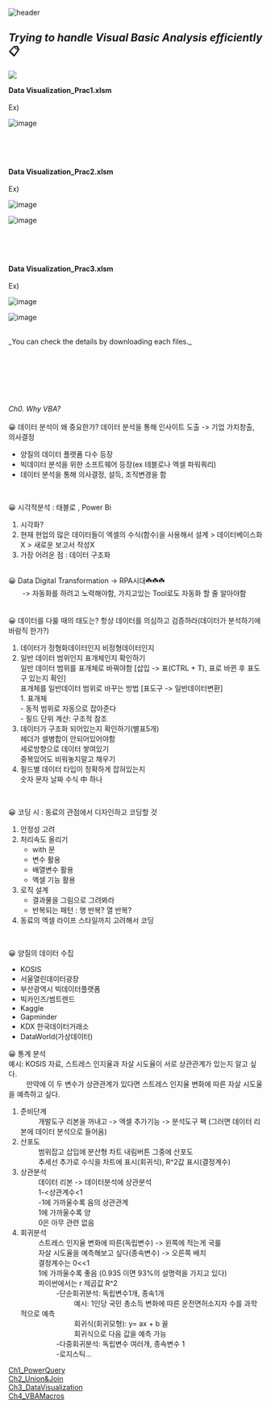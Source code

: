 ![header](https://capsule-render.vercel.app/api?type=waving&color=gradient&height=200&section=header&text=Excel%20VBA&fontSize=50)

## _Trying to handle Visual Basic Analysis efficiently_ 📋

<img src="https://img.shields.io/badge/Excel&nbsp;VBA-217346?style=for-the-badge&logo=Microsoft&logoColor=white">
<br/>


**Data Visualization_Prac1.xlsm**<br/>
<br/>
Ex)<br/>

![image](https://github.com/Yeom-Suji/Excel-VBA/assets/127907081/6d1de000-9e1d-4686-b826-131467ec9026)

<br/>
<br/>
<br/>

**Data Visualization_Prac2.xlsm**<br/>
<br/>
Ex)<br/>

![image](https://github.com/Yeom-Suji/Excel-VBA/assets/127907081/f4c6fdd3-7363-44ed-80d8-d9c9924d3210)

![image](https://github.com/Yeom-Suji/Excel-VBA/assets/127907081/24c870b2-0998-4e33-98be-c71e24b894c2)

<br/>
<br/>
<br/>

**Data Visualization_Prac3.xlsm**<br/>
<br/>
Ex)<br/>

![image](https://github.com/Yeom-Suji/Excel-VBA/assets/127907081/6543e6b1-f82e-4db9-a7d8-340c2b7ff32f)

![image](https://github.com/Yeom-Suji/Excel-VBA/assets/127907081/4c8d3078-41ae-4d4a-8e6e-4263d03010f7)


<br/>
_You can check the details by downloading each files._
<br/>
<br/>
<br/>
<br/>
<br/>
<br/>
<br/>

_Ch0. Why VBA?_<br/>
<br/>
😀 데이터 분석이 왜 중요한가?
데이터 분석을 통해 인사이트 도출 -> 기업 가치창출, 의사결정
- 양질의 데이터 플랫폼 다수 등장
- 빅데이터 분석을 위한 소프트웨어 등장(ex 테블로나 엑셀 파워쿼리)
- 데이터 분석을 통해 의사결정, 설득, 조직변경을 함 

<br/>

😀 시각적분석 : 태블로 , Power Bi
1. 시각화?
2. 현재 현업의 많은 데이터들이 엑셀의 수식(함수)을 사용해서 설계 > 데이터베이스화 X > 새로운 보고서 작성X
3. 가장 어려운 점 : 데이터 구조화
<br/><br/>

😀 Data Digital Transformation -> RPA시대☘️☘️☘️<br/>
&nbsp; &nbsp; &nbsp; &nbsp;-> 자동화를 하려고 노력해야함, 가지고있는 Tool로도 자동화 할 줄 알아야함
<br/><br/>
<br/>
😀 데이터를 다룰 때의 태도는? 항상 데이터를 의심하고 검증하라(데이터가 분석하기에 바람직 한가?)<br/>
1. 데이터가 정형화데이터인지 비정형데이터인지<br/>
2. 일반 데이터 범위인지 표개체인지 확인하기<br/>
	일반 데이터 범위를 표개체로 바꿔야함 [삽입 -> 표(CTRL + T), 표로 바뀐 후 표도구 있는지 확인]<br/>
	표개체를 일반데이터 범위로 바꾸는 방법 [표도구 -> 일반데이터변환]<br/>
		1. 표개체<br/>
			- 동적 범위로 자동으로 잡아준다<br/>
			- 필드 단위 계산: 구조적 참조<br/>
3. 데이터가 구조화 되어있는지 확인하기(별표5개)<br/>
	헤더가 셀병합이 안되어있어야함<br/>
	세로방향으로 데이터 쌓여있기<br/>
	중복있어도 비워놓지말고 채우기<br/>
4. 필드별 데이터 타입이 정확하게 잡혀있는지<br/>
	숫자 문자 날짜 수식 中 하나<br/>
<br/>

😀 코딩 시 : 동료의 관점에서 디자인하고 코딩할 것
1. 안정성 고려
2. 처리속도 올리기
   - with 문
   - 변수 활용
   - 배열변수 활용
   - 엑셀 기능 활용
3. 로직 설계
   - 결과물을 그림으로 그려봐라
   - 반복되는 패턴 : 행 반복? 열 반복?
4. 동료의 엑셀 라이프 스타일까지 고려해서 코딩
<br/>

😀 양질의 데이터 수집
- KOSIS
- 서울열린데이터광장
- 부산광역시 빅데이터플랫폼
- 빅카인즈/썸트렌드
- Kaggle
- Gapminder
- KDX 한국데이터거래소
- DataWorld(가상데이터)



😀 통계 분석<br/>
예시: KOSIS 자료, 스트레스 인지율과 자살 시도율이 서로 상관관계가 있는지 알고 싶다.<br/>
&nbsp; &nbsp; &nbsp; &nbsp;  &nbsp;만약에 이 두 변수가 상관관계가 있다면 스트레스 인지율 변화에 따른 자살 시도울을 예측하고 싶다.<br/>
      
1. 준비단계<br/>
&nbsp; &nbsp; &nbsp; &nbsp;  &nbsp;개발도구 리본을 꺼내고 -> 엑셀 추가기능 -> 분석도구 팩 (그러면 데이터 리본에 데이터 분석으로 들어옴)<br/>
2. 산포도<br/>
&nbsp; &nbsp; &nbsp; &nbsp;  &nbsp;범위잡고 삽입에 분산형 차트 내림버튼 그중에 산포도<br/>
&nbsp; &nbsp; &nbsp; &nbsp;  &nbsp;추세선 추가로 수식을 차트에 표시(회귀식), R^2값 표시(결정계수)<br/>
3. 상관분석<br/>
&nbsp; &nbsp; &nbsp; &nbsp;  &nbsp;데이터 리본 -> 데이터분석에 상관분석<br/>
&nbsp; &nbsp; &nbsp; &nbsp;  &nbsp;1-<상관계수<1<br/>
&nbsp; &nbsp; &nbsp; &nbsp;  &nbsp;-1에 가까울수록 음의 상관관계<br/>
&nbsp; &nbsp; &nbsp; &nbsp;  &nbsp;1에 가까울수록 양<br/>
&nbsp; &nbsp; &nbsp; &nbsp;  &nbsp;0은 아무 관련 없음<br/>
4. 회귀분석<br/>
&nbsp; &nbsp; &nbsp; &nbsp;  &nbsp;스트레스 인지율 변화에 따른(독립변수) -> 왼쪽에 적는게 국룰<br/>
&nbsp; &nbsp; &nbsp; &nbsp;  &nbsp;자살 시도율을 예측해보고 싶다(종속변수) -> 오른쪽 배치<br/>
&nbsp; &nbsp; &nbsp; &nbsp;  &nbsp;결정계수는 0<<1<br/>
&nbsp; &nbsp; &nbsp; &nbsp;  &nbsp;1에 가까울수록 좋음 (0.935 이면 93%의 설명력을 가지고 있다)<br/>
&nbsp; &nbsp; &nbsp; &nbsp;  &nbsp;파이썬에서는 r 제곱값 R^2<br/>
&nbsp; &nbsp; &nbsp; &nbsp;  &nbsp;&nbsp; &nbsp; &nbsp; &nbsp;  &nbsp;-단순회귀분석: 독립변수1개, 종속1개<br/> 
&nbsp; &nbsp; &nbsp; &nbsp;  &nbsp;&nbsp; &nbsp; &nbsp; &nbsp;  &nbsp;&nbsp; &nbsp; &nbsp; &nbsp;  &nbsp;예시: 1인당 국민 총소득 변화에 따른 운전면허소지자 수를 과학적으로 예측<br/>
&nbsp; &nbsp; &nbsp; &nbsp;  &nbsp;&nbsp; &nbsp; &nbsp; &nbsp;  &nbsp;&nbsp; &nbsp; &nbsp; &nbsp;  &nbsp;회귀식(회귀모형): y= ax + b 꼴<br/>
&nbsp; &nbsp; &nbsp; &nbsp;  &nbsp;&nbsp; &nbsp; &nbsp; &nbsp;  &nbsp;&nbsp; &nbsp; &nbsp; &nbsp;  &nbsp;회귀식으로 다음 값을 예측 가능<br/>
&nbsp; &nbsp; &nbsp; &nbsp;  &nbsp;&nbsp; &nbsp; &nbsp; &nbsp;  &nbsp;-다중회귀분석: 독립변수 여러개, 종속변수 1<br/>
&nbsp; &nbsp; &nbsp; &nbsp;  &nbsp;&nbsp; &nbsp; &nbsp; &nbsp;  &nbsp;-로지스틱...<br/>



[Ch1_PowerQuery](https://github.com/Yeom-Suji/Excel-VBA/blob/main/Ch1_PowerQuery)<br/>
[Ch2_Union&Join](https://github.com/Yeom-Suji/Excel-VBA/blob/main/Ch2_Union%26Join)<br/>
[Ch3_DataVisualization](https://github.com/Yeom-Suji/Excel-VBA/blob/main/Ch3_DataVisualization)<br/>
[Ch4_VBAMacros](https://github.com/Yeom-Suji/Excel-VBA/blob/main/Ch4_VBAMacros)<br/>
